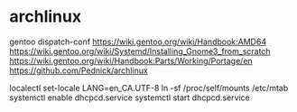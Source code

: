 # archlinux
gentoo
dispatch-conf
https://wiki.gentoo.org/wiki/Handbook:AMD64
https://wiki.gentoo.org/wiki/Systemd/Installing_Gnome3_from_scratch
https://wiki.gentoo.org/wiki/Handbook:Parts/Working/Portage/en
https://github.com/Pednick/archlinux

localectl set-locale LANG=en_CA.UTF-8
ln -sf /proc/self/mounts /etc/mtab
systemctl enable dhcpcd.service
systemctl start dhcpcd.service
